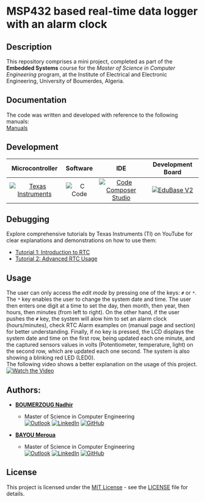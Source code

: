 # MSP432 based real-time data logger with an alarm clock
## **Description**
This repository comprises a mini project, completed as part of the **Embedded Systems** course for the *Master of Science in Computer Engineering* program, at the Institute of Electrical and Electronic Engineering, University of Boumerdes, Algeria.<br>

## **Documentation**
The code was written and developed with reference to the following manuals: <br>
[Manuals](https://github.com/nadirboumerzoug/MS432_data_logger_system/tree/master/Manuals)


## **Development**
| Microcontroller | Software | IDE   | Development Board |
| :---:           | :---:    | :---: | :----------------:|
|[![Texas Instruments](https://img.shields.io/static/v1?label=&message=MSP432&labelColor=white&logoWidth=40&logoHeight=40&logo=data:image/png;base64,iVBORw0KGgoAAAANSUhEUgAAAGwAAAAoCAYAAAAbrx%2B3AAAKYklEQVR42u1aA5B0ORDOzpvV%2FDNr2zv4bfNs27Zt27Zt27Zt2%2Fbd99V2159Lvdm9mdNs1euqrnlJOnlJf0mnu9%2BYgAIK6P%2BkyuLixqVqyjdyuWNIwTATUO7RmLLorNvHpn53eanqyk3N4KQAsDpjqhuKi5tNQLkPWMyYqmtHJT6%2FZUzyx2QkMsoElJuAnZDovH9Caem8tcbUALDPCFgqEhnXXFjYWRWJNKBrMTjPBJQbgJE3aK7dtypi6ieXRmePi8UmNxUWdmnbHWNTv142svedGeWxRU1uUAAYwdijq%2FlcPm%2FeUn%2F4zLLYEq7MkjXlG5j%2FlwLA9upquWTj5rpDY%2FD6LxjR8zLrFqgqX3FUNDqD9VeOjH%2BkskvXlG9o%2Fj8KALsNpo53lDocLLOed5d0KbppTPI7ld%2BgsW4vE9A%2FT3EEwhcM73nF5ctG9L5rA3bOsO7njNCkkpL5WXf1qPhHKIZYN7YsOtOWv3h4zxtRuP3Gn4rAZQMz90ZALuWfN6z7BVF0Wsbp%2BeHSEb3vTy%2BLLbZWY82urDu0p%2B36UbHiSayHx%2FiF22evzuYLfV%2BY711UUBD%2B7S%2FwNxAvcboH1BUtSF0xIv7%2BQKCROwoLew7qab2az%2Bs31e25RkP1Dulk9%2B1svtTndWXhsHdlKBTawvO8NcCrA8BbAc7v4M%2B1Du0b4vdUzzOrBAj5EF1znJR3%2BgPr%2BtGJL3hArhRwp5bHFjlEwBN2nJTmi%2FzMoRunhcOhfQgYgHvFqh4ip6uJvw5rrOfW50vfAqfes19njZGWZIyo9CXnHtHj6w%2BwUxKdD9cXFbXi%2BTc6HdVDTN3VI%2BMfppPfqrXhaDMw%2BQKGk7U46r4D%2F%2Boy5F6FSCFO4S4o%2FyT176NO02RtKH8B%2FhZj74lyufWuvfvGCD0loDtzMXMw%2Fr2Q%2BQH8C%2Fjr%2FPzwC8yHmxykostHznU2bh2b%2FOWSEb1vESCWj4i33co1NWLy2PYV7MC01LbtDcc4YP12WrLzEToi2QJGolJZD2B2oK8DngyFzgtTeTJ%2Fpe8BYk5%2FQDFlgf0rfpdwTw2BFYB%2FxxiznfZR3AD5Ye82PA8FV4Mn4H2ng9c1uUjzVZQucxuAgvn7amQsNoV1K9VXbUkgLkTs5bcrj%2Bxtv0XBOry37QamqlyZLAF7gvV4nOrTLaJi6HeH9H%2BAjq%2FchSc68gRy%2BXA4%2FDbb%2BgDzLrPbsTF27KsPHenzvpZcdkKSbUVFbVZV3inJrgcJyBr1tTvRHIE9OiBrN9bucuuY1E83jU5%2Bt2h15RoK6D8JGBS9GIp1wuNwMtyTWw%2B59%2BSkfQET9iLvQOMQgQUou3EMkf0Zz61zAfVWZr3M5WGaXFSPHpS50VllZYvrKboZATIA%2BkbLAOznqRUlC6jsPw2YwwRwZZ9hZqipg6K39mlPidlsIAAY%2Bxk5TfvbJhOn7mr3fZB9jLkEM8gohOD5WT%2FnYtOWhoMo8G8BRjcfxeFkgLUIeCHjEEDayFLyZ64J87zQ0bwT0XdZMs0hZQsLwx87HmMeTzDl6WxIPChygyuQ5%2F22vA9gv7UUFXW4sv%2F2HebQaMh9D2BPgZKflbFut9zxqHiNn6L9Y2U9kei3pshVOOPmycn9RpyUWWaQUR6yG9e6OUY6AP8yYNN8uk3RQBz9Xobs0zKPBPp8pd6lnL4N4Gy8o3GaEgN4MXmPcG0oX0xP1D28HF%2FmkTKDjBjQlB4bb7%2FDBg1BT9xkT7zsT%2BpTXPhDFi1FvS5A3gs%2BT%2Fh88D18pvMDJV8iyhxvmcetxTT%2BCPO3INzIN2jifN67EuXk9MyPfpvz1NGtxyY6kDGb5YGeZXKEGnhHgNcg04P6K4diydqKdQ%2FtbbuR%2BURx%2F7OlEVDmKRLrgM0i4oKvKHW%2BDAXPB4XuoWWaLp0bFL%2B7JXsafyF7kGsJILfpXLnQMagahrqd%2BAyAbgPfDT4Xc1mO4iZXCBM8WXba15KOCSiHiTttVwImdn4QUgBYBczEqmQfD61T2xzzOR7jbMfcXZ%2BJNQtLfULkfVlSTtN82lYR971KxillYKvtmpoSClOe9WK%2BelROTKUvMYUlfZah08FMSD%2FzHA0u4hzsPvbVorKS8hozwLqHWX2T0N2W0N1e%2BF1f1h3NADBOPnS8fXFLvaaC7pLkaQxcgPKFjFfoUrON6R9xBHpRPoNj0KGg6y1j%2FoLyB5JYfZ4ZDD6zDYO%2FBUfiDoz%2FqLjd32N%2Bm6m3J%2F0%2FJ5CO8peSoHppKhbvfUgzH2kSt1M5Z7JuPMZn7KP9wO%2FLPH%2BAI3K7yCyjMnRMbDWifJhkT7rlk9G30v9n6fOTlL%2FFeDdRz%2BhzKNdJx6hPr%2BGXOCeAvkBGJpFK0onJh8SJ1p13Kr01vbjFhd5c22W3LsndzkyC7hYuUHJ41%2BprQFsx0aoeIfqsYIT4bKWQ6sCTWRYX3qV63STiAZ5mKXYfNzzB%2B%2B6zksae7nSp%2B82JyQr5%2FU4%2BDXVZepGsijXf%2FPAnXC8tjYYR1FXf2kLHqkVA%2B360RKoPx6kZSQ82G8A%2BA39pRfoJFzA9iZJI9QmgxWxYmXXGP66MBdiyVn0V6wSIOM2nAPZUJoBxDXrK3JOUHjDbJLFdSADjiRDZX2mONbmc3wdYnrARwM72SSrnafjBOI9xpZuzzBgwmjg8TucJ00mi3PRnwIzEMmAxi5jYwW6QOQBgxgJsLfmsMQZyV8iCbuaUMgVMYqhvnVNWSAWBH%2BwPMKx%2FY4yxDn7XwzyuYT8bMN5pWOtz9rXhAGYGAIw0UbMtZCQy32W2hjrPHjAQYx7eJWqOsIDLFTDZKTuJzf%2Fd4l9Qv32mgNnMU80NoaYlC8DOo0m27zIJjn%2BmY5AWMLlLuUH5K1eCC1gTmdkZDYl4h2UIGOe5Bu9Kd%2B0CXChjwJwvwD%2FpgAKYTRF6N5jUEXQw1FxwgZkAJpn4UsgebmXKy7MFjH1R%2F4ncIUdzEzDuRH1NBiZxNDjsAxipXUAVvWQGmIow4Yz2fakHO%2FuSNWCafeDJsQALpzm%2BdWqKaCoyBEzvsALWOZtjtOz%2BN33emVBFOoBxLds6DlRjZoAJ%2BQNGivOUZAqYuP8uRXTddOjSAbabD2Cb00b7HOG1eXJUiXRfeXk6C0xSETSjVE6WgBnGJKwTN3cOzZIqRtJoedYiL7C9R6abBDBSsZ4C5gelbiDAajgFYbanuIktwJrBNg3nSU4D2DkuYOKwHUWLhMdaZ7O%2FL3OYaPwQhQJv0MtTvDFP4qev%2FTw%2FIm%2Ft3o3l4vyOpopKE9P5HmMje968%2B2QXvujERm2Wc3CgZbs9AmE5POPAUxnn6UmTeO0L3iVWMBpjpl9ivCrdaIyB8FjiJH5%2F4053Ngj5O44rrJ9X5kBmQz6LZ%2BjSeP5ByAFsCOcoluIO55vaMLFYP3OukHtc3vs53rOJSUPt%2FASvjPJYcJlVHpXONGgGQmKkFG2uZDhGEyDXTDrvGWm1jXXaIk5YMEKi%2FxapK5Ls%2Bma0BHSKaELtDaBjKYiO%2BfbQtqjKyF2Rx3dInR8vypNq9ZlvAL0odThri%2Fv8V6Qb480jie8JfI%2F5DymggAL6A7%2FPpMSyS0OKAAAAAElFTkSuQmCC)](https://github.com/nadirboumerzoug/MSP432_data_logger_system/blob/master/Manuals/MSP432P401R-UserGuide.pdf)| ![C Code](https://img.shields.io/badge/C%20Language-informational?style=flat&logo=C&color=003B57)| [![Code Composer Studio](https://img.shields.io/static/v1?label=&message=Code+Composer+Studio&style=flat&color=black&logo=data:image/png;base64,iVBORw0KGgoAAAANSUhEUgAAACMAAAAjCAMAAAApB0NrAAAACXBIWXMAAA7zAAAO8wEcU5k6AAADAFBMVEVHcEzLAAHMAAHMAAHLAAHMAADMAAHLAAHMAADLAADMAADMAAHJBAXGDQ7LAAHMAADMAADLAAHBCw3LAADLAADBBQbMAQHPAADWAADLAADJDAvBBgbBCwzICwzKDAzKCgvLBAXHCQjLBATVAAC3NTbLAwXEERHKBAbLAADCEhPJBgfLAADJDQzLBgfJDQ3KBQfLAQLHCgvKAwXKCgq2Hx7KCAnLBATHCgrIDAyh%2F%2FjGExLAHyDLBgfLCAfLAgTLAQLLAgSf2%2BfJBgfIDQ7KBgfKBgfKBQbMAgPJBgfICgrLBAXKAwPLCAnJBgfKBQbLAwTLBQbKBAXHCQrJBgfKCgvJBwnCFxrEERHCGBrJBgfLAwPKCwy%2FISbLAgPEDQ3JCAjKBAXLAwXHCgrLAwPGCwrKAwTICwvKCgvGExTBBQbHDg%2FKAgPHCQrBCwzHCgt7t9jCISTKAwPHCQvJBwjIExSj0cHFDg%2FLAwTKBgbMCQnMBwjKBgbGAADGAADLCAnIDAzDAADJBgbHCgvKDg%2FIEhLFFRXLAgPKAwQA%2F6LJBwfJBgjFDw3LCQvDEhPJBQbGEhPLCQq6JibGFBbKAgPIDQ7JExPJBgfABgfKAwTLCQq%2FHyLHCwq9Cw7IBwihTUzFCgvLAADICArGCwvIDQ7KAgPKAwTEEBTCBAjKCAnBBAXCBAXJBwjKAwXJBAXJBwfFCwvGEBDIBgW6QlTHCgzHFhfJCAjGBwjIBwfKAwSoZXXLAwTMAAHMAAG9DxLKCQrICAjLAADCCwzBCwzBCw3LAwTICAnLAwPIDAvFCgnJCgvHCQrICAvJBQfLBAXYAAHMAADWAAHMAAHZAAHXAAHVAAHTAADUAAHPAADSAADWAALWAgPVAADXAALaAAHUAQLWAQPQAQLWAADVAQLLAAHQAADRAADPAQLYAALUAADNAADNAAHSAAHLAQPZAALaAALTAQPLAADMAQLOAAHOAADmAAHaAADRAQLZAADgAQLdAQPiAQLOAgLXAADcAADSAQLTAwVISLWdAAAAznRSTlMA%2B%2Fr7%2FPv%2B%2Fv77%2FfwDAf38%2Bvpe%2FvyQAwMB%2FWGPXQJjjskC0wIH0yC%2B%2BgaZAmKsY6%2F5N8aNCYzBY0sCJxHOzOj99gGVRIvHpuyfgrLcnJ6i5eG5SYaPexAiFpDgkAr8M3G4xFbxP8tFlCuOT%2F1aXFcBD9txc1gDO%2BbDyNbIBwTKVAW%2BUGEwHf7yAXebPqkhtC%2BYEBnuXC%2B3k9mPDGw0fgYs92Q8I%2FPiGZVdjYpu1uB0SjSgAzUTaz5k0ALX9vkmimD4WVtg81PMX0dlU2KJ3d1J1TAAAAOSSURBVDjLddQHfBNVGADw70buvbtrL4mJhajUWgsthdpSbQFBNgIyFQXBKiAyBMS9By7cdU%2BW4N574N5b73K5y2rSmKR7MkXcfpeUtLV4v9%2F9fve%2B%2B79x333vAfS8snMAbgPIGQD%2Fdw1AMer2%2FAXVAEMOro7qB7B%2B7hjVr46bejNA%2F6y%2B4miA4yfc2lQvOopa1FtKLsNYTi%2BR1R%2FgrFllvt2sk%2FpbnU5dbTz5FCvevQ68zyltV1tEjqp%2FDCzrbLGJ1Luj%2FOzxGYVjrCrcZ9RxRIrE754I98x0GpRwvJnM37YlTYbAqjkdftFGNaVh8XyrDfcVBz2E8kX1nUs3Wu1sgJULZntDDE%2BkPY8uuh97bXiuvJUShQsaS2c9kRIfvQbw1ivTwwGZl0K1D0xauejl2giVufqOKRVPAgzahL2%2B%2BOf1NwGq3t2eND2sM9jUHm1jWDGkPr35GYD5c1c%2Fi%2BYzI9Fe%2Bg7Ae2uX%2FO0VWFETnXIg%2Bv6L8wAeL37K%2B9cLaD43P9WNdDpeXdxoaGVSIrnsk8EAw05kOnZvNZ7HF%2Bd57YQREv7yNW9gmkpWd8Yrv8fw8pN2qTpDRDVt8LNdomImX3p7A6b7x28x%2BFVlPCqIVKOMei42j%2FDaiE4EIrv9TQtPOx0jBT98HTM9DBEEXRDVw7uMoLndmDSxIfrlGhj2Uzjgdgs73eJOnXYbTYiZMkc06YP9K%2BC73z6UiS5zoeguqmcM3zz6krwdYc2ls%2BrH8E3MTjSXP7rwppI%2FuW4TmQwwonAsFRy1FXDYz3aBtA4cXgXFv7Bpc4hlrr4Un%2B4yGEftsZbh264aifUw81cc59Au05w3EgbDvWrGBK6Da6%2BHqT1N5ApAM8MyR6bNCZB1DUyw5uoySvDyifiEhvVlDNb3Mr%2BcMboUjBfeCCt8KTO0xi6bV%2BLvGtug6EzaBBxU93jMcOXoNsnhOxWNTWmYU9qo6pJGixIp8%2FseTqpz8XwkJGksmmNqbJoQTFCG6gpH9j6CZt60MWrIxlMXr2iE9Z0BuTWYeIpZV8SgOu6O6lTVj7r4QqxUWdBIxhChTmLqfVMmVafq2dqOBcPzw8122VVnrRnnwv9rCzXNtqqgX3b6tMCNdv7avJhXYljMIRqe9xvTL7oA%2B2f32Mx4j7hhn%2BEMV8DQGGsmt%2BcW9BYH1J2lZ%2B59DHL3x5esG99XHDgYHnp4Gjw4eXmv46DvAVMFx%2F1X%2FAuakVjhU6Z2TQAAAABJRU5ErkJggg%3D%3D&logoHeight=40)](https://www.ti.com/tool/download/CCSTUDIO/6.2.0.00050) | [![EduBase V2](https://img.shields.io/badge/EduBase%20V2-9cf?style=flat&logoColor=white)](https://github.com/nadirboumerzoug/MSP432_data_logger_system/blob/master/Manuals/EduBaseV2_TI_Arm_MSP432Tiva_user_guide_ver1.13.pdf) |





## Debugging

Explore comprehensive tutorials by Texas Instruments (TI) on YouTube for clear explanations and demonstrations on how to use them:

- [Tutorial 1: Introduction to RTC](https://www.youtube.com/watch?v=5UqvUOpf5H8&list=PL3NIKJ0FKtw4OhL1t4gf3Jzltma6-QEU6&index=20)
- [Tutorial 2: Advanced RTC Usage](https://www.youtube.com/watch?v=5UqvUOpf5H8&list=PL3NIKJ0FKtw4OhL1t4gf3Jzltma6-QEU6&index=20)



## **Usage**
The user can only access the *edit mode* by pressing one of the keys: `#` or `*`. The `*` key enables the user to change the system date and time. The user then enters one digit at a time to set the day, then month, then year, then hours, then minutes (from left to right). On the other hand, if the user pushes the `#` key, the system will alow him to set an alarm clock (hours/minutes), check RTC Alarm examples on (manual page and section) for better understanding. Finally, if no key is pressed, the LCD displays the system date and time on the first row, being updated each one minute, and the captured sensors values in volts (Potentiometer, temperature, light) on the second row, which are updated each one second. The system is also showing a blinking red LED (LED0). <br>
The following video shows a better explanation on the usage of this project.<br>
[![Watch the Video](https://img.youtube.com/vi/your-video-id/0.jpg)](https://www.youtube.com/watch?v=your-video-id)





## **Authors:**
* [**BOUMERZOUG Nadhir** ](https://github.com/nadirboumerzoug)<br>
  * Master of Science in Computer Engineering<br>
[![Outlook](https://img.shields.io/badge/Microsoft_Outlook-0078D4?style=for-the-badge&logo=microsoft-outlook&logoColor=white&style=flat)](mailto:bmrzgnadir@gmail.com) 
[![LinkedIn](https://img.shields.io/badge/LinkedIn-0077B5?style=for-the-badge&logo=linkedin&logoColor=white&style=flat)](https://www.linkedin.com/in/nadhirboumerzoug/) [![GitHub](https://img.shields.io/badge/GitHub-100000?style=for-the-badge&logo=github&logoColor=white&style=flat)](https://github.com/nadirboumerzoug)

* [**BAYOU Meroua** ](https://github.com/MerouaBa)<br>
  * Master of Science in Computer Engineering<br>
[![Outlook](https://img.shields.io/badge/Microsoft_Outlook-0078D4?style=for-the-badge&logo=microsoft-outlook&logoColor=white&style=flat)](mailto:bayoumeroua2@gmail.com) 
[![LinkedIn](https://img.shields.io/badge/LinkedIn-0077B5?style=for-the-badge&logo=linkedin&logoColor=white&style=flat)](https://www.linkedin.com/in/meroua-bayou-3333a71ab/) [![GitHub](https://img.shields.io/badge/GitHub-100000?style=for-the-badge&logo=github&logoColor=white&style=flat)](https://github.com/MerouaBa)

## License

This project is licensed under the [MIT License](https://opensource.org/licenses/MIT) - see the [LICENSE](LICENSE) file for details.


